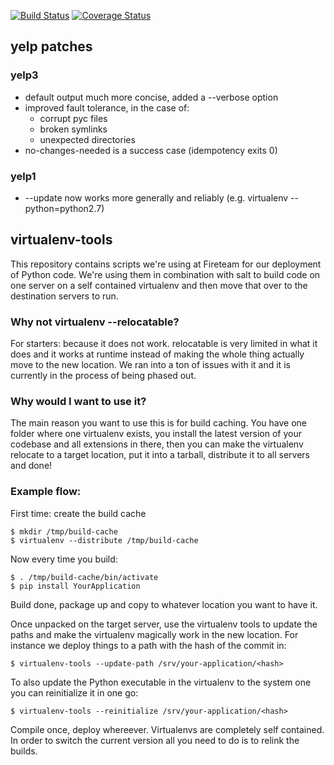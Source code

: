[![Build Status](https://travis-ci.org/Yelp/virtualenv-tools.svg?branch=master)](https://travis-ci.org/Yelp/virtualenv-tools)
[![Coverage Status](https://img.shields.io/coveralls/Yelp/virtualenv-tools.svg?branch=master)](https://coveralls.io/r/Yelp/virtualenv-tools)

##  yelp patches

### yelp3

* default output much more concise, added a --verbose option
* improved fault tolerance, in the case of:
    * corrupt pyc files
    * broken symlinks
    * unexpected directories
* no-changes-needed is a success case (idempotency exits 0)


### yelp1

* --update now works more generally and reliably (e.g. virtualenv --python=python2.7)


## virtualenv-tools

This repository contains scripts we're using at Fireteam for our
deployment of Python code.  We're using them in combination with
salt to build code on one server on a self contained virtualenv
and then move that over to the destination servers to run.

### Why not virtualenv --relocatable?

For starters: because it does not work.  relocatable is very
limited in what it does and it works at runtime instead of
making the whole thing actually move to the new location.  We
ran into a ton of issues with it and it is currently in the
process of being phased out.

### Why would I want to use it?

The main reason you want to use this is for build caching.  You
have one folder where one virtualenv exists, you install the
latest version of your codebase and all extensions in there, then
you can make the virtualenv relocate to a target location, put it
into a tarball, distribute it to all servers and done!

### Example flow:

First time: create the build cache

```
$ mkdir /tmp/build-cache
$ virtualenv --distribute /tmp/build-cache
```

Now every time you build:

```
$ . /tmp/build-cache/bin/activate
$ pip install YourApplication
```

Build done, package up and copy to whatever location you want to have it.

Once unpacked on the target server, use the virtualenv tools to
update the paths and make the virtualenv magically work in the new
location.  For instance we deploy things to a path with the
hash of the commit in:

```
$ virtualenv-tools --update-path /srv/your-application/<hash>
```

To also update the Python executable in the virtualenv to the
system one you can reinitialize it in one go:

```
$ virtualenv-tools --reinitialize /srv/your-application/<hash>
```

Compile once, deploy whereever.  Virtualenvs are completely self
contained.  In order to switch the current version all you need to
do is to relink the builds.
